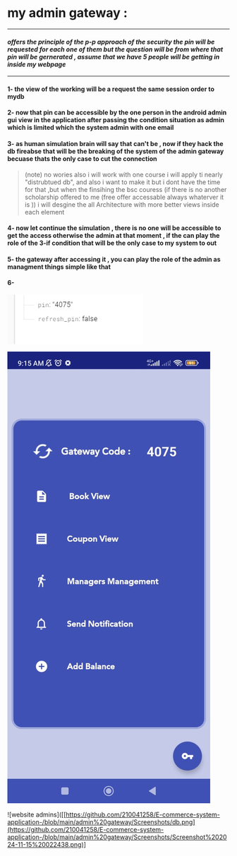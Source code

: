 
# my admin gateway : 

----------


####  ***offers the principle of the p-p approach of the security the pin will be requested for each one of them but the question will be from where that pin will be gernerated , assume that we have 5 people will be getting in inside my webpage*** 


----------


#### 1- the view of the working will be a request the same session order to mydb 

#### 2- now that pin can be accessible by the one person in the android admin gui view in the application after passing the condition situation as admin which is limited which the system admin with one email 

#### 3- as human simulation brain will say that can't be , now if they hack the db fireabse that will be the breaking of the system of the admin gateway becuase thats the only case to cut the connection

> (note) no wories also i will work with one course i will apply ti nearly "distrubtued db", and also i want to make it but i dont have the time for that ,but when the finsihing the bsc couress (if there is no another scholarship offered to me (free offer accessable always whaterver it is )) i will desgine the all Architecture with more better views inside each element 


#### 4- now let continue the simulation , there is no one will be accessible to get the access otherwise the admin at that moment , if the can play the role of the 3-if condition that will be the only case to my system to out

#### 5- the gateway after accessing it , you can play the role of the admin as managment things simple like that 

#### 6- 

![db information](https://github.com/210041258/E-commerce-system-application-/blob/main/admin%20gateway/Screenshots/db.png)

![mobile admin pin](https://github.com/210041258/E-commerce-system-application-/blob/main/admin%20gateway/Screenshots/mobile_that_time.jpeg)

![website admins]([[https://github.com/210041258/E-commerce-system-application-/blob/main/admin%20gateway/Screenshots/db.png](https://github.com/210041258/E-commerce-system-application-/blob/main/admin%20gateway/Screenshots/Screenshot%202024-11-15%20022438.png)]
